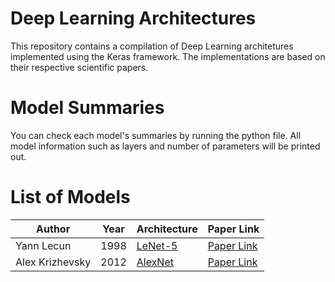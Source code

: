 # Deep Learning Architectures

 This repository contains a compilation of Deep Learning architetures implemented using the Keras framework. The implementations are based on their respective scientific papers. 


# Model Summaries

You can check each model's summaries by running the python file. All model information such as layers and number of parameters will be printed out.


# List of Models

| Author          | Year | Architecture                                                            | Paper Link                                                        |
| --------------- | ---- | ----------------------------------------------------------------------- | ----------------------------------------------------------------- |
| Yann Lecun      | 1998 | [LeNet-5](https://github.com/andrematte/deep-learning-architectures/blob/master/lenet5.py)  | [Paper Link](http://yann.lecun.com/exdb/publis/pdf/lecun-01a.pdf) |
| Alex Krizhevsky | 2012 | [AlexNet](https://github.com/andrematte/deep-learning-architectures/blob/master/alexnet.py) | [Paper Link](https://dl.acm.org/doi/10.1145/3065386)              
